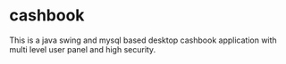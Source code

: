 # cashbook
This is a java swing and mysql based desktop cashbook application with multi level user panel and high security. 
